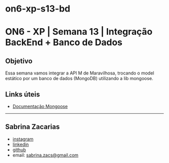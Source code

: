 # on6-xp-s13-bd

# ON6 - XP | Semana 13 | Integração BackEnd + Banco de Dados

## Objetivo
Essa semana vamos integrar a API M de Maravilhosa, trocando o model estático por um banco de dados (MongoDB) utilizando a lib mongoose. 

## Links úteis

- [Documentação Mongoose](https://mongoosejs.com/docs/)

----

## Sabrina Zacarias
- [instagram](https://www.instagram.com/_szacs)
- [linkedin](https://www.linkedin.com/in/sabrinazacarias/)
- [github](https://github.com/sabrinazacarias)
- email: sabrina.zacs@gmail.com